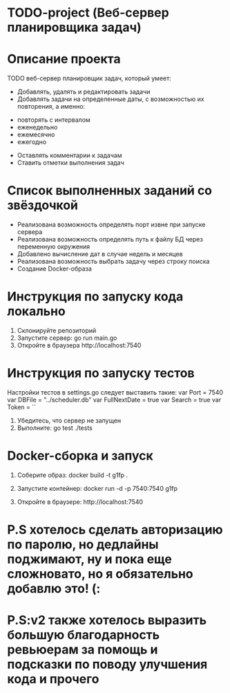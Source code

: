 # TODO-project (Веб-сервер планировщика задач)

# Описание проекта
TODO веб-сервер планировщик задач, который умеет:
- Добавлять, удалять и редактировать задачи
- Добавлять задачи на определенные даты, с возможностью их повторения, а именно:
* повторять с интервалом 
* еженедельно
* ежемесячно
* ежегодно
- Оставлять комментарии к задачам
- Ставить отметки выполнения задач

# Список выполненных заданий со звёздочкой
- Реализована возможность определять порт извне при запуске сервера
- Реализована возможность определять путь к файлу БД через переменную окружения
- Добавлено вычисление дат в случае недель и месяцев
- Реализована возможность выбрать задачу через строку поиска
- Создание Docker-образа

# Инструкция по запуску кода локально
1. Склонируйте репозиторий
2. Запустите сервер:
    go run main.go
3. Откройте в браузера http://localhost:7540

# Инструкция по запуску тестов
Настройки тестов в settings.go следует выставить такие:
var Port = 7540
var DBFile = "../scheduler.db"
var FullNextDate = true
var Search = true
var Token = ``
1. Убедитесь, что сервер не запущен
2. Выполните: go test ./tests

# Docker-сборка и запуск

1. Соберите образ:
    docker build -t g1fp .

2. Запустите контейнер: 
    docker run -d -p 7540:7540 g1fp

3. Откройте в браузере: http://localhost:7540

# P.S хотелось сделать авторизацию по паролю, но дедлайны поджимают, ну и пока еще сложновато, но я обязательно добавлю это! (:
# P.S:v2 также хотелось выразить большую благодарность ревьюерам за помощь и подсказки по поводу улучшения кода и прочего